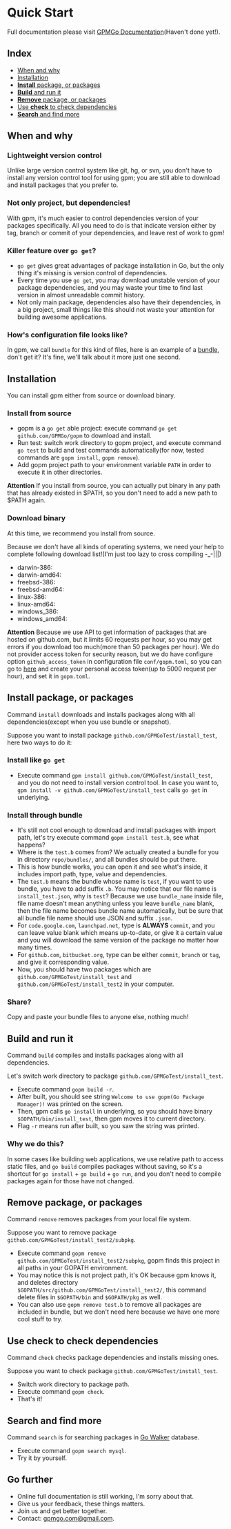 # Quick Start

Full documentation please visit [GPMGo Documentation]()(Haven't done yet!).

## Index

- [When and why](#when-and-why)
- [Installation](#installation)
- [ **Install** package, or packages](#install-package-or-packages)
- [ **Build** and run it](#build-and-run-it)
- [ **Remove** package, or packages](#remove-package-or-packages)
- [ Use **check** to check dependencies](#use-check-to-check-dependencies)
- [ **Search** and find more](#search-and-find-more)

## When and why

### Lightweight version control

Unlike large version control system like git, hg, or svn, you don't have to install any version control tool for using gpm; you are still able to download and install packages that you prefer to.

### Not only project, but dependencies!
	
With gpm, it's much easier to control dependencies version of your packages specifically. All you need to do is that indicate version either by tag, branch or commit of your dependencies, and leave rest of work to gpm!

### Killer feature over `go get`? 

- `go get` gives great advantages of package installation in Go, but the only thing it's missing is version control of dependencies.
- Every time you use `go get`, you may download unstable version of your package dependencies, and you may waste your time to find last version in almost unreadable commit history.
- Not only main package, dependencies also have their dependencies, in a big project, small things like this should not waste your attention for building awesome applications.

### How's configuration file looks like?

In gpm, we call `bundle` for this kind of files, here is an example of a [bundle](https://github.com/GPMGo/gpm/blob/master/repo/bundles/test_bundle.json), don't get it? It's fine, we'll talk about it more just one second.

## Installation

You can install gpm either from source or download binary. 

### Install from source

- gopm is a `go get` able project: execute command `go get github.com/GPMGo/gopm` to download and install.
- Run test: switch work directory to gopm project, and execute command `go test` to build and test commands automatically(for now, tested commands are `gopm install`, `gopm remove`).
- Add gopm project path to your environment variable `PATH` in order to execute it in other directories.

**Attention** If you install from source, you can actually put binary in any path that has already existed in $PATH, so you don't need to add a new path to $PATH again.

### Download binary

At this time, we recommend you install from source.

Because we don't have all kinds of operating systems, we need your help to complete following download list!(I'm just too lazy to cross compiling -_-|||)

- darwin-386:
- darwin-amd64:
- freebsd-386:
- freebsd-amd64:
- linux-386:
- linux-amd64:
- windows_386:
- windows_amd64: 

**Attention** Because we use API to get information of packages that are hosted on github.com, but it limits 60 requests per hour, so you may get errors if you download too much(more than 50 packages per hour). We do not provider access token for security reason, but we do have configure option `github_access_token` in configuration file `conf/gopm.toml`, so you can go to [here](https://github.com/settings/applications) and create your personal access token(up to 5000 request per hour), and set it in `gopm.toml`.

## Install package, or packages

Command `install` downloads and installs packages along with all dependencies(except when you use bundle or snapshot).

Suppose you want to install package `github.com/GPMGoTest/install_test`, here two ways to do it:

### Install like `go get`

- Execute command `gpm install github.com/GPMGoTest/install_test`, and you do not need to install version control tool. In case you want to, `gpm install -v github.com/GPMGoTest/install_test` calls `go get` in underlying.

### Install through bundle

- It's still not cool enough to download and install packages with import path, let's try execute command `gopm install test.b`, see what happens? 
- Where is the `test.b` comes from? We actually created a bundle for you in directory `repo/bundles/`, and all bundles should be put there. 
- This is how bundle works, you can open it and see what's inside, it includes import path, type, value and dependencies.
- The `test.b` means the bundle whose name is `test`, if you want to use bundle, you have to add suffix `.b`. You may notice that our file name is `install_test.json`, why is `test`? Because we use `bundle_name` inside file, file name doesn't mean anything unless you leave `bundle_name` blank, then the file name becomes bundle name automatically, but be sure that all bundle file name should use JSON and suffix `.json`.
- For `code.google.com`, `launchpad.net`, type is **ALWAYS** `commit`, and you can leave value blank which means up-to-date, or give it a certain value and you will download the same version of the package no matter how many times.
- For `github.com`, `bitbucket.org`, type can be either `commit`, `branch` or `tag`, and give it corresponding value.
- Now, you should have two packages which are `github.com/GPMGoTest/install_test` and `github.com/GPMGoTest/install_test2` in your computer.

### Share?

Copy and paste your bundle files to anyone else, nothing much!

## Build and run it

Command `build` compiles and installs packages along with all dependencies.

Let's switch work directory to package `github.com/GPMGoTest/install_test`.

- Execute command `gopm build -r`.
- After built, you should see string `Welcome to use gopm(Go Package Manager)!` was printed on the screen.
- Then, gpm calls `go install` in underlying, so you should have binary `$GOPATH/bin/install_test`, then gpm moves it to current directory.
- Flag `-r` means run after built, so you saw the string was printed.

### Why we do this?

In some cases like building web applications, we use relative path to access static files, and `go build` compiles packages without saving, so it's a shortcut for `go install` + `go build` + `go run`, and you don't need to compile packages again for those have not changed.

## Remove package, or packages

Command `remove` removes packages from your local file system.

Suppose you want to remove package `github.com/GPMGoTest/install_test2/subpkg`.

- Execute command `gopm remove github.com/GPMGoTest/install_test2/subpkg`, gopm finds this project in all paths in your GOPATH environment.
- You may notice this is not project path, it's OK because gpm knows it, and deletes directory `$GOPATH/src/github.com/GPMGoTest/install_test2/`, this command delete files in `$GOPATH/bin` and `$GOPATH/pkg` as well.
- You can also use `gopm remove test.b` to remove all packages are included in bundle, but we don't need here because we have one more cool stuff to try.

## Use check to check dependencies

Command `check` checks package dependencies and installs missing ones.

Suppose you want to check package `github.com/GPMGoTest/install_test`.

- Switch work directory to package path.
- Execute command `gopm check`.
- That's it!

## Search and find more

Command `search` is for searching packages in [Go Walker](http://gowalker.org) database.

- Execute command `gopm search mysql`.
- Try it by yourself.

## Go further

- Online full documentation is still working, I'm sorry about that. 
- Give us your feedback, these things matters.
- Join us and get better together.
- Contact: [gpmgo.com@gmail.com](mailto:gpmgo.com@gmail.com).